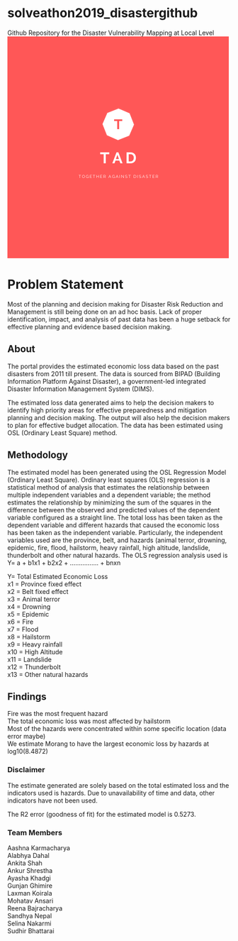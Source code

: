 # solveathon2019_disastergithub
Github Repository for the Disaster Vulnerability Mapping at Local Level
![Our logo](https://github.com/Together-Against-Disaster/Economic-Disaster-Loss-Estimation-Portal/blob/master/disaster%20management/images/logo.png)

# Problem Statement
Most of the planning and decision making for Disaster Risk Reduction and Management is still being done on an ad hoc basis. Lack of proper identification, impact, and analysis of past data has been a huge setback for effective planning and evidence based decision making.

## About
The portal provides the estimated economic loss data based on the past disasters from 2011 till present. The data is sourced from BIPAD (Building Information Platform Against Disaster), a government-led integrated Disaster Information Management System (DIMS). 

The estimated loss data generated aims to help the decision makers to identify high priority areas for effective preparedness and mitigation planning and decision making. The output will also help the decision makers to plan for effective budget allocation. The data has been estimated using OSL (Ordinary Least Square) method. 


## Methodology 
The estimated model has been generated using the OSL Regression Model (Ordinary Least Square). Ordinary least squares (OLS) regression is a statistical method of analysis that estimates the relationship between multiple independent variables and a dependent variable; the method estimates the relationship by minimizing the sum of the squares in the difference between the observed and predicted values of the dependent variable configured as a straight line. The total loss has been taken as the dependent variable and different hazards that caused the economic loss has been taken as the independent variable. Particularly, the independent variables used are the province, belt, and hazards (animal terror, drowning, epidemic, fire, flood, hailstorm, heavy rainfall, high altitude, landslide, thunderbolt and other natural hazards.
The OLS regression analysis used is  
Y= a + b1x1 + b2x2 + ……………. + bnxn  
  
Y= Total Estimated Economic Loss  
x1 = Province fixed effect  
x2 = Belt fixed effect  
x3 = Animal terror  
x4 = Drowning  
x5 = Epidemic  
x6 = Fire  
x7 = Flood    
x8 = Hailstorm  
x9 = Heavy rainfall  
x10 = High Altitude  	 
x11 = Landslide  
x12 = Thunderbolt  
x13 = Other natural hazards  
  
## Findings
  
Fire was the most frequent hazard  
The total economic loss was most affected by hailstorm  
Most of the hazards were concentrated within some specific location (data error maybe)  
We estimate Morang to have the largest economic loss by hazards at log10(8.4872)  

### Disclaimer

The estimate generated are solely based on the total estimated loss and the indicators used is hazards. Due to unavailability of time and data, other indicators have not been used. 

The R2 error (goodness of fit) for the estimated model is 0.5273.

### Team Members
Aashna Karmacharya  
Alabhya Dahal  
Ankita Shah  
Ankur Shrestha  
Ayasha Khadgi  
Gunjan Ghimire  
Laxman Koirala  
Mohatav Ansari  
Reena Bajracharya  
Sandhya Nepal  
Selina Nakarmi  
Sudhir Bhattarai  






